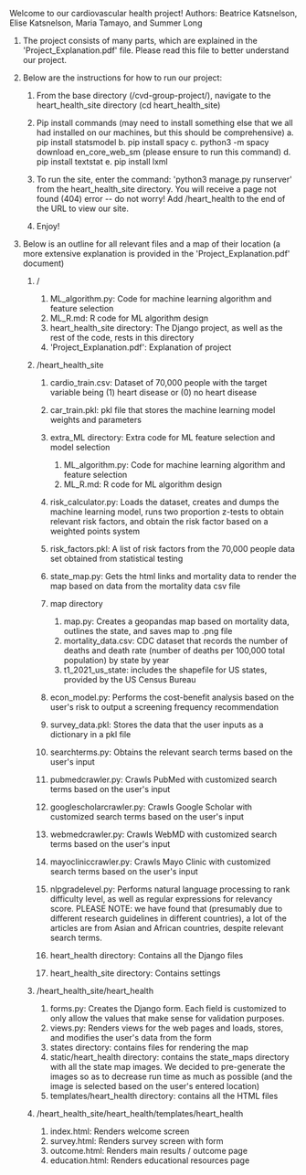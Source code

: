 
Welcome to our cardiovascular health project!
Authors: Beatrice Katsnelson, Elise Katsnelson, Maria Tamayo, and Summer Long

1. The project consists of many parts, which are explained in the 
   'Project_Explanation.pdf' file. Please read this file to better understand
   our project.

2. Below are the instructions for how to run our project:

   1. From the base directory (/cvd-group-project/), navigate to the heart_health_site
   directory (cd heart_health_site)

   2. Pip install commands (may need to install something else that we all had installed 
      on our machines, but this should be comprehensive)
      a. pip install statsmodel
      b. pip install spacy
      c. python3 -m spacy download en_core_web_sm (please ensure to run this command)
      d. pip install textstat
      e. pip install lxml

   3. To run the site, enter the command: 'python3 manage.py runserver' from the 
      heart_health_site directory. You will receive a page not found (404) error -- do not worry! Add /heart_health to the end of the URL to view our site.
   
   4. Enjoy!


3. Below is an outline for all relevant files and a map of their location (a more
   extensive explanation is provided in the 'Project_Explanation.pdf' document)

   1. /
      1. ML_algorithm.py: Code for machine learning algorithm and feature selection
      2. ML_R.md: R code for ML algorithm design
      3. heart_health_site directory: The Django project, as well as the rest of
         the code, rests in this directory
      4. 'Project_Explanation.pdf': Explanation of project

   2. /heart_health_site
      1. cardio_train.csv: Dataset of 70,000 people with the target variable being (1) heart disease or (0) no heart disease

      2. car_train.pkl: pkl file that stores the machine learning model weights and parameters

      3. extra_ML directory: Extra code for ML feature selection and model selection
         1. ML_algorithm.py: Code for machine learning algorithm and feature selection
         2. ML_R.md: R code for ML algorithm design

      4. risk_calculator.py: Loads the dataset, creates and dumps the machine learning model, runs two proportion z-tests to obtain relevant risk factors, and obtain the risk factor based on a weighted points system

      5. risk_factors.pkl: A list of risk factors from the 70,000 people data set obtained from statistical testing

      6. state_map.py: Gets the html links and mortality data to render the map based on data from the mortality data csv file

      7. map directory
         1. map.py: Creates a geopandas map based on mortality data, outlines the state, and saves map to .png file
         2. mortality_data.csv: CDC dataset that records the number of deaths and death rate (number of deaths per 100,000 total population) by state by year
         3. t1_2021_us_state: includes the shapefile for US states, provided by the US Census Bureau

      8. econ_model.py: Performs the cost-benefit analysis based on the user's risk to output a screening frequency recommendation

      9. survey_data.pkl: Stores the data that the user inputs as a dictionary in a pkl file

      10. searchterms.py: Obtains the relevant search terms based on the user's input

      11. pubmedcrawler.py: Crawls PubMed with customized search terms based on the user's input

      12. googlescholarcrawler.py: Crawls Google Scholar with customized search terms based on the user's input

      13. webmedcrawler.py: Crawls WebMD with customized search terms based on the user's input

      14. mayocliniccrawler.py: Crawls Mayo Clinic with customized search terms based on the user's input
      
      15. nlpgradelevel.py: Performs natural language processing to rank difficulty level, as well as regular expressions for relevancy score. 
         PLEASE NOTE: we have found that (presumably due to different research guidelines in different countries), a lot of the articles are from Asian and African countries, despite relevant search terms.

      16. heart_health directory: Contains all the Django files

      17. heart_health_site directory: Contains settings
   
   3. /heart_health_site/heart_health
      1. forms.py: Creates the Django form. Each field is customized to only allow the values that make sense for validation purposes.
      2. views.py: Renders views for the web pages and loads, stores, and modifies the user's data from the form
      3. states directory: contains files for rendering the map
      4. static/heart_health directory: contains the state_maps directory with all the state map images. We decided to pre-generate the images so as to decrease run time as much as possible (and the image is selected based on the user's entered location)
      5. templates/heart_health directory: contains all the HTML files
   
   4. /heart_health_site/heart_health/templates/heart_health
      1. index.html: Renders welcome screen
      2. survey.html: Renders survey screen with form
      3. outcome.html: Renders main results / outcome page
      4. education.html: Renders educational resources page


